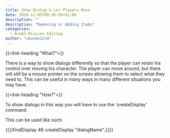```yaml
---
title: Show Dialog & Let Players Move
date: 2018-11-05T08:30:50+01:00
description: ""
description: "Removing or Adding Items"
categories:
  - ArmA3 Mission Editing
author: "sbondo1234"
---
```


{{<link-heading "What?">}}

There is a way to show dialogs differently so that the player can retain his control over moving his character. The player can move around, but there will still be a mouse pointer on the screen allowing them to select what they need to. This can be useful in many ways in many different situations you may have.

{{<link-heading "How?">}}

To show dialogs in this way you will have to use the 'createDisplay' command.

This can be used like such:

{{<highlight C>}}findDisplay 46 createDisplay "dialogName";{{</highlight>}}
